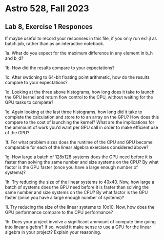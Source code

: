 # Astro 528, Fall 2023
## Lab 8, Exercise 1 Responces

If maybe useful to record your responses in this file, if you only run ex1.jl as batch job, rather than as an interactive notebook.

1a.  What do you expect for the maximum difference in any element in b_h and b_d?



1b. How did the results compare to your expectations?



1c.  After swtiching to 64-bit floating point arithmetic, how do the results compare to your expectations?  



1d. Looking at the three above histograms, how long does it take to launch the GPU kernel and return flow control to the CPU, without waiting for the GPU tasks to complete? 



1e. Again looking at the last three histograms, how long did it take to complete the calculation and store to to an array on the GPU? How does this compare to the cost of launching the kernel? What are the implications for the ammount of work you'd want per GPU call in order to make efficient use of the GPU?



1f. For what problem sizes does the runtime of the CPU and GPU become comparable for each of the linear algebra exercises considered above?



1g. How large a batch of 128x128 systems does the GPU need before it is faster than solving the same number and size systems on the CPU?  By what factor is the GPU faster (once you have a large enough number of systems)?


1h.  Try reducing the size of the linear systems to 40x40.  Now, how large a batch of systems does the GPU need before it is faster than solving the same number and size systems on the CPU?  By what factor is the GPU faster (once you have a large enough number of systems)?


1i.  Try reducing the size of the linear systems to 10x10.  Now, how does the GPU performance compare to the CPU performance?



1h. Does your project involve a significant ammount of compute time going into linear algebra? If so, would it make sense to use  a GPU for the linear algebra in your project? Explain your reasoning.
